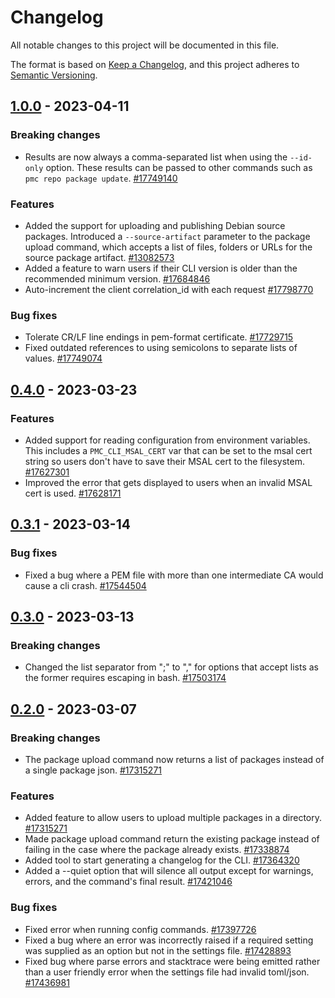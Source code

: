 # Changelog

All notable changes to this project will be documented in this file.

The format is based on [Keep a Changelog](https://keepachangelog.com/en/1.0.0/), and this project adheres to [Semantic Versioning](https://semver.org/spec/v2.0.0.html).

<!-- towncrier release notes start -->

## [1.0.0](https://msazure.visualstudio.com/One/_artifacts/feed/Compute-PMC/PyPI/pmc-cli/overview/1.0.0) - 2023-04-11


### Breaking changes

- Results are now always a comma-separated list when using the `--id-only` option. These results can
  be passed to other commands such as `pmc repo package update`. [#17749140](https://msazure.visualstudio.com/One/_workitems/edit/17749140)


### Features

- Added the support for uploading and publishing Debian source packages.
  Introduced a `--source-artifact` parameter to the package upload command, which accepts a list
  of files, folders or URLs for the source package artifact. [#13082573](https://msazure.visualstudio.com/One/_workitems/edit/13082573)
- Added a feature to warn users if their CLI version is older than the recommended minimum version. [#17684846](https://msazure.visualstudio.com/One/_workitems/edit/17684846)
- Auto-increment the client correlation_id with each request [#17798770](https://msazure.visualstudio.com/One/_workitems/edit/17798770)


### Bug fixes

- Tolerate CR/LF line endings in pem-format certificate. [#17729715](https://msazure.visualstudio.com/One/_workitems/edit/17729715)
- Fixed outdated references to using semicolons to separate lists of values. [#17749074](https://msazure.visualstudio.com/One/_workitems/edit/17749074)


## [0.4.0](https://msazure.visualstudio.com/One/_artifacts/feed/Compute-PMC/PyPI/pmc-cli/overview/0.4.0) - 2023-03-23


### Features

- Added support for reading configuration from environment variables. This includes a
  `PMC_CLI_MSAL_CERT` var that can be set to the msal cert string so users don't have to save their
  MSAL cert to the filesystem. [#17627301](https://msazure.visualstudio.com/One/_workitems/edit/17627301)
- Improved the error that gets displayed to users when an invalid MSAL cert is used. [#17628171](https://msazure.visualstudio.com/One/_workitems/edit/17628171)


## [0.3.1](https://msazure.visualstudio.com/One/_artifacts/feed/Compute-PMC/PyPI/pmc-cli/overview/0.3.1) - 2023-03-14


### Bug fixes

- Fixed a bug where a PEM file with more than one intermediate CA would cause a cli crash. [#17544504](https://msazure.visualstudio.com/One/_workitems/edit/17544504)


## [0.3.0](https://msazure.visualstudio.com/One/_artifacts/feed/Compute-PMC/PyPI/pmc-cli/overview/0.3.0) - 2023-03-13


### Breaking changes

- Changed the list separator from ";" to "," for options that accept lists as the former requires
  escaping in bash. [#17503174](https://msazure.visualstudio.com/One/_workitems/edit/17503174)


## [0.2.0](https://msazure.visualstudio.com/One/_artifacts/feed/Compute-PMC/PyPI/pmc-cli/overview/0.2.0) - 2023-03-07


### Breaking changes

- The package upload command now returns a list of packages instead of a single package json. [#17315271](https://msazure.visualstudio.com/One/_workitems/edit/17315271)


### Features

- Added feature to allow users to upload multiple packages in a directory. [#17315271](https://msazure.visualstudio.com/One/_workitems/edit/17315271)
- Made package upload command return the existing package instead of failing in the case where the
  package already exists. [#17338874](https://msazure.visualstudio.com/One/_workitems/edit/17338874)
- Added tool to start generating a changelog for the CLI. [#17364320](https://msazure.visualstudio.com/One/_workitems/edit/17364320)
- Added a --quiet option that will silence all output except for warnings, errors, and the command's final result. [#17421046](https://msazure.visualstudio.com/One/_workitems/edit/17421046)


### Bug fixes

- Fixed error when running config commands. [#17397726](https://msazure.visualstudio.com/One/_workitems/edit/17397726)
- Fixed a bug where an error was incorrectly raised if a required setting was supplied as an option
  but not in the settings file. [#17428893](https://msazure.visualstudio.com/One/_workitems/edit/17428893)
- Fixed bug where parse errors and stacktrace were being emitted rather than a user friendly error
  when the settings file had invalid toml/json. [#17436981](https://msazure.visualstudio.com/One/_workitems/edit/17436981)
